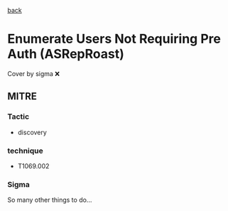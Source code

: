 [back](../index.md)
# Enumerate Users Not Requiring Pre Auth (ASRepRoast)
Cover by sigma :x: 

## MITRE
### Tactic
  - discovery

### technique
  - T1069.002

### Sigma

 So many other things to do...